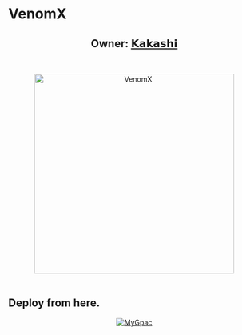 # VenomX

<h2 align="center"><b>Owner: <a href="https://telegram.dog/Kakashi_HTK">𝗞𝗮𝗸𝗮𝘀𝗵𝗶</a></b></h2>
<br>
<p align="center">
   <a href="https://github.com/VenomXuserbot/VenomX"><img src="https://telegra.ph/file/50bdc07610b2ebc49ef1a.jpg" alt="VenomX" width=400px></a>
   <br>
   <br>
</p>

## Deploy from here.

<p align="center">
    <a href = "https://heroku.com/deploy?template=https://github.com/VenomXuserbot/VenomX"><img src="https://www.herokucdn.com/deploy/button.svg" alt="MyGpac"> </a>
</p>